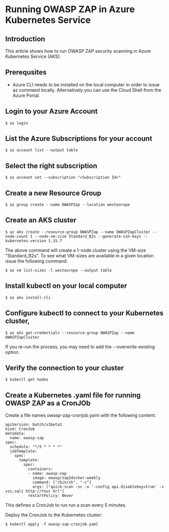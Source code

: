# Running OWASP ZAP in Azure Kubernetes Service

## Introduction

This article shows how to run OWASP ZAP security scanning in Azure Kubernetes Service (AKS).

## Prerequsites

- Azure CLI needs to be installed on the local computer in order to issue az command locally. Alternatively you can use the Cloud Shell from the Azure Portal.

## Login to your Azure Account
```
$ az login
```

## List the Azure Subscriptions for your account

```
$ az account list --output table
```

## Select the right subscription

```
$ az account set --subscription "<Subscription Id>"
```

## Create a new Resource Group
```
$ az group create --name OWASPZap --location westeurope
```

## Create an AKS cluster

```
$ az aks create --resource-group OWASPZap --name OWASPZapCluster --node-count 1 --node-vm-size Standard_B2s --generate-ssh-keys --kubernetes-version 1.15.7
```

The above command will create a 1-node cluster using the VM-size "Standard_B2s". To see what VM-sizes are available in a given location issue the following command:

```
$ az vm list-sizes -l westeurope --output table
```

## Install kubectl on your local computer
```
$ az aks install-cli
```

## Configure kubectl to connect to your Kubernetes cluster,
```
$ az aks get-credentials --resource-group OWASPZap --name OWASPZapCluster
```
If you re-run the process, you may need to add the --overwrite-existing option. 

## Verify the connection to your cluster
```
$ kubectl get nodes
```

## Create a Kubernetes .yaml file for running OWASP ZAP as a CronJOb

Create a file names owasp-zap-cronjob.yaml with the following content:

```
apiVersion: batch/v1beta1
kind: CronJob
metadata:
  name: owasp-zap
spec:
  schedule: "*/5 * * * *"
  jobTemplate:
    spec:
      template:
        spec:
          containers:
          - name: owasp-zap
            image: owasp/zap2docker-weekly
            command: ["/bin/sh", "-c"]
            args: ["quick-scan -sc -o '-config api.disablekey=true' -s xss,sqli http://Your Url"]
          restartPolicy: Never
```

This defines a CronJob to run run a scan every 5 minutes.

Deploy the CronJob to the Kubernetes cluster:

```
$ kubectl apply -f owasp-zap-cronjob.yaml
```


